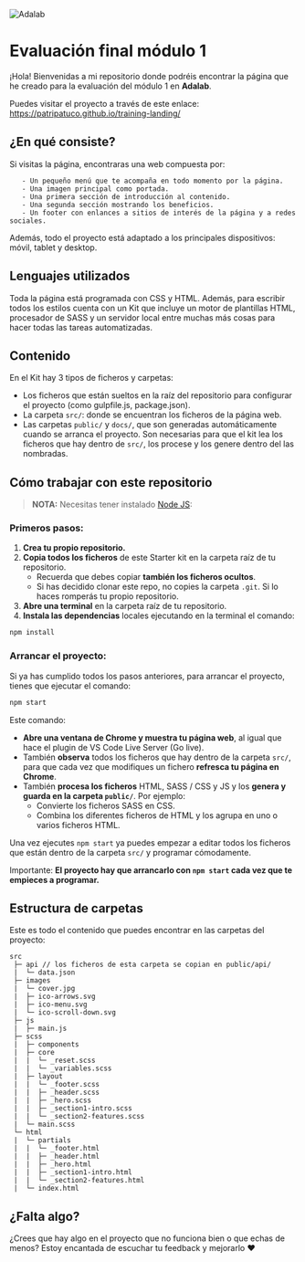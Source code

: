 ![Adalab](https://beta.adalab.es/resources/images/adalab-logo-155x61-bg-white.png)

# Evaluación final módulo 1

¡Hola! Bienvenidas a mi repositorio donde podréis encontrar la página que he creado para la evaluación del módulo 1 en **Adalab**. 

Puedes visitar el proyecto a través de este enlace: https://patripatuco.github.io/training-landing/

## ¿En qué consiste?
Si visitas la página, encontraras una web compuesta por:
```
   - Un pequeño menú que te acompaña en todo momento por la página.
   - Una imagen principal como portada.
   - Una primera sección de introducción al contenido.
   - Una segunda sección mostrando los beneficios.
   - Un footer con enlances a sitios de interés de la página y a redes sociales.
```
   
Además, todo el proyecto está adaptado a los principales dispositivos: móvil, tablet y desktop.

## Lenguajes utilizados

Toda la página está programada con CSS y HTML. Además, para escribir todos los estilos cuenta con un Kit que incluye un motor de plantillas HTML, procesador de SASS y un servidor local entre muchas más cosas para hacer todas las tareas automatizadas.

## Contenido
En el Kit hay 3 tipos de ficheros y carpetas:

- Los ficheros que están sueltos en la raíz del repositorio para configurar el proyecto (como gulpfile.js, package.json).
- La carpeta `src/`: donde se encuentran los ficheros de la página web.
- Las carpetas `public/` y `docs/`, que son generadas automáticamente cuando se arranca el proyecto. Son necesarias para que el kit lea los ficheros que hay dentro de `src/`, los procese y los genere dentro del las nombradas.

## Cómo trabajar con este repositorio

> **NOTA:** Necesitas tener instalado [Node JS](https://nodejs.org/):

### Primeros pasos:

1. **Crea tu propio repositorio.**
1. **Copia todos los ficheros** de este Starter kit en la carpeta raíz de tu repositorio.
   - Recuerda que debes copiar **también los ficheros ocultos**.
   - Si has decidido clonar este repo, no copies la carpeta `.git`. Si lo haces romperás tu propio repositorio.
1. **Abre una terminal** en la carpeta raíz de tu repositorio.
1. **Instala las dependencias** locales ejecutando en la terminal el comando:

```bash
npm install
```

### Arrancar el proyecto:

Si ya has cumplido todos los pasos anteriores, para arrancar el proyecto, tienes que ejecutar el comando:

```bash
npm start
```

Este comando:

- **Abre una ventana de Chrome y muestra tu página web**, al igual que hace el plugin de VS Code Live Server (Go live).
- También **observa** todos los ficheros que hay dentro de la carpeta `src/`, para que cada vez que modifiques un fichero **refresca tu página en Chrome**.
- También **procesa los ficheros** HTML, SASS / CSS y JS y los **genera y guarda en la carpeta `public/`**. Por ejemplo:
   - Convierte los ficheros SASS en CSS.
   - Combina los diferentes ficheros de HTML y los agrupa en uno o varios ficheros HTML.

Una vez ejecutes `npm start` ya puedes empezar a editar todos los ficheros que están dentro de la carpeta `src/` y programar cómodamente.

Importante: **El proyecto hay que arrancarlo con `npm start` cada vez que te empieces a programar.**

## Estructura de carpetas

Este es todo el contenido que puedes encontrar en las carpetas del proyecto:

```
src
 ├─ api // los ficheros de esta carpeta se copian en public/api/
 |  └─ data.json
 ├─ images
 |  └─ cover.jpg
 |  ├─ ico-arrows.svg
 |  ├─ ico-menu.svg
 |  └─ ico-scroll-down.svg
 ├─ js
 |  ├─ main.js
 ├─ scss
 |  ├─ components
 |  ├─ core
 |  |  └─ _reset.scss
 |  |  └─ _variables.scss
 |  ├─ layout
 |  |  └─ _footer.scss
 |  |  ├─ _header.scss
 |  |  ├─ _hero.scss
 |  |  ├─ _section1-intro.scss
 |  |  └─ _section2-features.scss
 |  └─ main.scss
 └─ html
 |  └─ partials 
 |  |  └─ _footer.html
 |  |  ├─ _header.html
 |  |  ├─ _hero.html
 |  |  ├─ _section1-intro.html
 |  |  └─ _section2-features.html
 |  └─ index.html
```

## ¿Falta algo?

¿Crees que hay algo en el proyecto que no funciona bien o que echas de menos? Estoy encantada de escuchar tu feedback y mejorarlo ❤️
